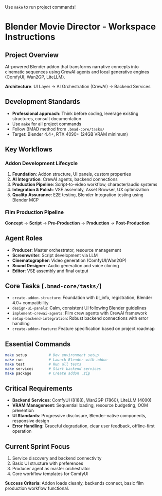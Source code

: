 Use `make` to run project commands!

# Blender Movie Director - Workspace Instructions

## Project Overview
AI-powered Blender addon that transforms narrative concepts into cinematic sequences using CrewAI agents and local generative engines (ComfyUI, Wan2GP, LiteLLM).

**Architecture**: UI Layer → AI Orchestration (CrewAI) → Backend Services

## Development Standards
- **Professional approach**: Think before coding, leverage existing structures, consult documentation
- Use `make` for all project commands
- Follow BMAD method from `.bmad-core/tasks/`
- Target: Blender 4.4+, RTX 4090+ (24GB VRAM minimum)

## Key Workflows

### Addon Development Lifecycle
1. **Foundation**: Addon structure, UI panels, custom properties
2. **AI Integration**: CrewAI agents, backend connections
3. **Production Pipeline**: Script-to-video workflow, character/audio systems
4. **Integration & Polish**: VSE assembly, Asset Browser, UX optimization
5. **Quality Assurance**: E2E testing, Blender Integration testing using Blender MCP

### Film Production Pipeline
**Concept** → **Script** → **Pre-Production** → **Production** → **Post-Production**

## Agent Roles
- **Producer**: Master orchestrator, resource management
- **Screenwriter**: Script development via LLM
- **Cinematographer**: Video generation (ComfyUI/Wan2GP)
- **Sound Designer**: Audio generation and voice cloning
- **Editor**: VSE assembly and final output

## Core Tasks (`.bmad-core/tasks/`)
- `create-addon-structure`: Foundation with bl_info, registration, Blender 4.0+ compatibility
- `design-ui-panels`: Calm, consistent UI following Blender guidelines
- `implement-crewai-agents`: Film crew agents with CrewAI framework
- `setup-backend-integration`: Robust backend connections with error handling
- `create-addon-feature`: Feature specification based on project roadmap

## Essential Commands
```bash
make setup          # Dev environment setup
make run            # Launch Blender with addon
make test           # Run all tests
make services       # Start backend services
make package        # Create addon .zip
```

## Critical Requirements
- **Backend Services**: ComfyUI (8188), Wan2GP (7860), LiteLLM (4000)
- **VRAM Management**: Sequential loading, resource budgeting, OOM prevention
- **UI Standards**: Progressive disclosure, Blender-native components, responsive design
- **Error Handling**: Graceful degradation, clear user feedback, offline-first operation

## Current Sprint Focus
1. Service discovery and backend connectivity
2. Basic UI structure with preferences
3. Producer agent as master orchestrator
4. Core workflow templates for ComfyUI

**Success Criteria**: Addon loads cleanly, backends connect, basic film production workflow functional.
